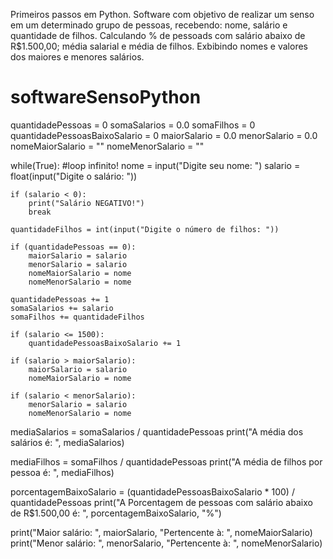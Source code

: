 Primeiros passos em Python.
Software com objetivo de realizar um senso em um determinado grupo de pessoas, recebendo: nome, salário e quantidade de filhos.
Calculando % de pessoads com salário abaixo de R$1.500,00; média salarial e média de filhos.
Exbibindo nomes e valores dos maiores e menores salários.


# softwareSensoPython

quantidadePessoas = 0
somaSalarios = 0.0
somaFilhos = 0
quantidadePessoasBaixoSalario = 0
maiorSalario = 0.0
menorSalario = 0.0
nomeMaiorSalario = ""
nomeMenorSalario = ""

while(True): #loop infinito!
    nome = input("Digite seu nome: ")
    salario = float(input("Digite o salário: "))

    if (salario < 0):
        print("Salário NEGATIVO!")
        break

    quantidadeFilhos = int(input("Digite o número de filhos: "))
    
    if (quantidadePessoas == 0):
        maiorSalario = salario
        menorSalario = salario
        nomeMaiorSalario = nome
        nomeMenorSalario = nome

    quantidadePessoas += 1
    somaSalarios += salario
    somaFilhos += quantidadeFilhos

    if (salario <= 1500):
        quantidadePessoasBaixoSalario += 1

    if (salario > maiorSalario):
        maiorSalario = salario
        nomeMaiorSalario = nome
    
    if (salario < menorSalario):
        menorSalario = salario
        nomeMenorSalario = nome


mediaSalarios = somaSalarios / quantidadePessoas
print("A média dos salários é: ", mediaSalarios)

mediaFilhos = somaFilhos / quantidadePessoas
print("A média de filhos por pessoa é: ", mediaFilhos)

porcentagemBaixoSalario = (quantidadePessoasBaixoSalario * 100) / quantidadePessoas
print("A Porcentagem de pessoas com salário abaixo de R$1.500,00 é: ", porcentagemBaixoSalario, "%")

print("Maior salário: ", maiorSalario, "Pertencente à: ", nomeMaiorSalario)
print("Menor salário: ", menorSalario, "Pertencente à: ", nomeMenorSalario)
